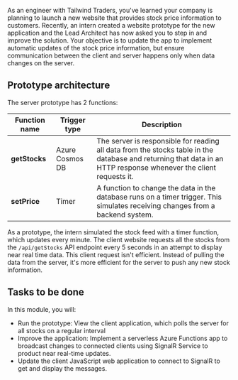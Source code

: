 
As an engineer with Tailwind Traders, you've learned your company is planning to launch a new website that provides stock price information to customers. Recently, an intern created a website prototype for the new application and the Lead Architect has now asked you to step in and improve the solution. Your objective is to update the app to implement automatic updates of the stock price information, but ensure communication between the client and server happens only when data changes on the server.

## Prototype architecture

The server prototype has 2 functions:

|Function name|Trigger type|Description|
|--|--|--|
|**getStocks**|Azure Cosmos DB|The server is responsible for reading all data from the stocks table in the database and returning that data in an HTTP response whenever the client requests it.|
|**setPrice**|Timer|A function to change the data in the database runs on a timer trigger. This simulates receiving changes from a backend system.|

As a prototype, the intern simulated the stock feed with a timer function, which updates every minute. The client website requests all the stocks from the `/api/getStocks` API endpoint every 5 seconds in an attempt to display near real time data. This client request isn't efficient. Instead of pulling the data from the server, it's more efficient for the server to push any new stock information. 

## Tasks to be done

In this module, you will:

- Run the prototype: View the client application, which polls the server for all stocks on a regular interval
- Improve the application: Implement a serverless Azure Functions app to broadcast changes to connected clients using SignalR Service to product near real-time updates.
- Update the client JavaScript web application to connect to SignalR to get and display the messages.
